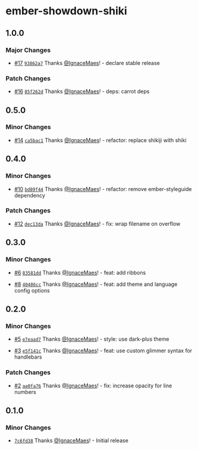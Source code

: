 # ember-showdown-shiki

## 1.0.0

### Major Changes

- [#17](https://github.com/IgnaceMaes/ember-showdown-shiki/pull/17) [`93862a7`](https://github.com/IgnaceMaes/ember-showdown-shiki/commit/93862a77232876b58b9ba805ca240990ec1591d5) Thanks [@IgnaceMaes](https://github.com/IgnaceMaes)! - declare stable release

### Patch Changes

- [#16](https://github.com/IgnaceMaes/ember-showdown-shiki/pull/16) [`85f262d`](https://github.com/IgnaceMaes/ember-showdown-shiki/commit/85f262de0b07d8b3dcb5714ab93d4909f2781673) Thanks [@IgnaceMaes](https://github.com/IgnaceMaes)! - deps: carrot deps

## 0.5.0

### Minor Changes

- [#14](https://github.com/IgnaceMaes/ember-showdown-shiki/pull/14) [`ca5bac1`](https://github.com/IgnaceMaes/ember-showdown-shiki/commit/ca5bac11db9b63e71c8fc601cf8c44570989205b) Thanks [@IgnaceMaes](https://github.com/IgnaceMaes)! - refactor: replace shikiji with shiki

## 0.4.0

### Minor Changes

- [#10](https://github.com/IgnaceMaes/ember-showdown-shiki/pull/10) [`bd89f44`](https://github.com/IgnaceMaes/ember-showdown-shiki/commit/bd89f4486b6b1d6ce11d9cafd7e0107a43a020df) Thanks [@IgnaceMaes](https://github.com/IgnaceMaes)! - refactor: remove ember-styleguide dependency

### Patch Changes

- [#12](https://github.com/IgnaceMaes/ember-showdown-shiki/pull/12) [`dec13da`](https://github.com/IgnaceMaes/ember-showdown-shiki/commit/dec13daa20b0e8917e0d935607f8c8457fcf3b85) Thanks [@IgnaceMaes](https://github.com/IgnaceMaes)! - fix: wrap filename on overflow

## 0.3.0

### Minor Changes

- [#6](https://github.com/IgnaceMaes/ember-showdown-shiki/pull/6) [`83581dd`](https://github.com/IgnaceMaes/ember-showdown-shiki/commit/83581dde5c0dd20d60e3badb1c51415535fab07e) Thanks [@IgnaceMaes](https://github.com/IgnaceMaes)! - feat: add ribbons

- [#8](https://github.com/IgnaceMaes/ember-showdown-shiki/pull/8) [`40486cc`](https://github.com/IgnaceMaes/ember-showdown-shiki/commit/40486ccf6f9a64afbd998a6cb421732827f6a628) Thanks [@IgnaceMaes](https://github.com/IgnaceMaes)! - feat: add theme and language config options

## 0.2.0

### Minor Changes

- [#5](https://github.com/IgnaceMaes/ember-showdown-shiki/pull/5) [`e7eaad7`](https://github.com/IgnaceMaes/ember-showdown-shiki/commit/e7eaad7c37d32cda1f61572629ad538f5eb9c9a7) Thanks [@IgnaceMaes](https://github.com/IgnaceMaes)! - style: use dark-plus theme

- [#3](https://github.com/IgnaceMaes/ember-showdown-shiki/pull/3) [`e5f141c`](https://github.com/IgnaceMaes/ember-showdown-shiki/commit/e5f141c628d51b2b6dc6d946407a5e9cecf164cd) Thanks [@IgnaceMaes](https://github.com/IgnaceMaes)! - feat: use custom glimmer syntax for handlebars

### Patch Changes

- [#2](https://github.com/IgnaceMaes/ember-showdown-shiki/pull/2) [`aa0fa76`](https://github.com/IgnaceMaes/ember-showdown-shiki/commit/aa0fa76cbe0d0ce778d0c1b75c48cbac821a00df) Thanks [@IgnaceMaes](https://github.com/IgnaceMaes)! - fix: increase opacity for line numbers

## 0.1.0

### Minor Changes

- [`7c6fd38`](https://github.com/IgnaceMaes/ember-showdown-shiki/commit/7c6fd386dc61a3163f8805e3a550dc932063491a) Thanks [@IgnaceMaes](https://github.com/IgnaceMaes)! - Initial release
